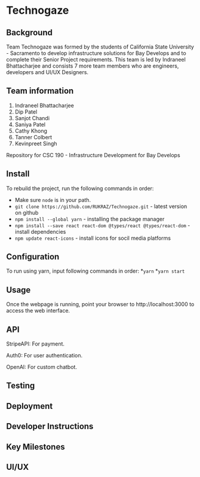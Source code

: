 # Technogaze

## Background

Team Technogaze was formed by the students of California State University - Sacramento to develop infrastructure solutions for Bay Develops and to complete their Senior Project requirements. This team is led by Indraneel Bhattacharjee and consists 7 more team members who are engineers, developers and UI/UX Designers.

## Team information

1. Indraneel Bhattacharjee
2. Dip Patel
3. Sanjot Chandi
4. Saniya Patel
5. Cathy Khong
6. Tanner Colbert
7. Kevinpreet Singh

Repository for CSC 190 - Infrastructure Development for Bay Develops

## Install
To rebuild the project, run the following commands in order:
* Make sure `node` is in your path.
* `git clone https://github.com/RUKRAZ/Technogaze.git` - latest version on github
* `npm install --global yarn` - installing the package manager
* `npm install --save react react-dom @types/react @types/react-dom` -install dependencies
* `npm update react-icons` - install icons for socil media platforms

## Configuration
To run using yarn, input following commands in order:
*`yarn`
*`yarn start `

## Usage

Once the webpage is running, point your browser to http://localhost:3000 to access the web interface.

## API

StripeAPI: For payment.

Auth0: For user authentication.

OpenAI: For custom chatbot. 

## Testing

## Deployment

## Developer Instructions

## Key Milestones

## UI/UX



